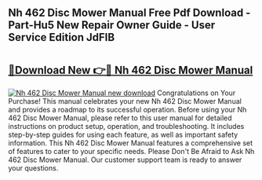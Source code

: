 ## Nh 462 Disc Mower Manual Free Pdf Download - Part-Hu5 New Repair Owner Guide - User Service Edition JdFIB

# <h2><a href="http://bc47025.oget.top/?id=Nh+462+Disc+Mower+Manual">🔗Download New 👉🔴 Nh 462 Disc Mower Manual</a></h2>

[![Nh 462 Disc Mower Manual new download](https://i.imgur.com/5g1atiW.png)](http://bc47025.oget.top/?id=Nh+462+Disc+Mower+Manual)
Congratulations on Your Purchase! This manual celebrates your new Nh 462 Disc Mower Manual and provides a roadmap to its successful operation. Before using your Nh 462 Disc Mower Manual, please refer to this user manual for detailed instructions on product setup, operation, and troubleshooting. It includes step-by-step guides for using each feature, as well as important safety information. This Nh 462 Disc Mower Manual features a comprehensive set of features to cater to your specific needs. Please Don't Be Afraid to Ask Nh 462 Disc Mower Manual. Our customer support team is ready to answer your questions.
